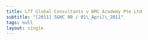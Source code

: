 ```yaml
---
title: LTT Global Consultants v BMC Academy Pte Ltd
subtitle: "[2011] SGHC 80 / 01\_April\_2011"
tags: null
layout: single
---
```


